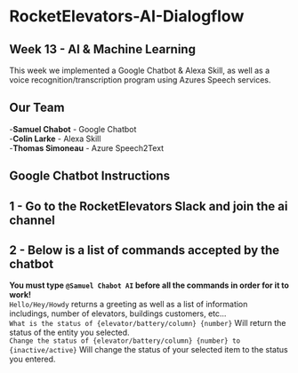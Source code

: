 # RocketElevators-AI-Dialogflow

## Week 13 - AI & Machine Learning
This week we implemented a Google Chatbot & Alexa Skill, as well as a voice recognition/transcription program using Azures Speech services.

## Our Team
  -**Samuel Chabot** - Google Chatbot \
  -**Colin Larke** - Alexa Skill \
  -**Thomas Simoneau** - Azure Speech2Text


 ## Google Chatbot Instructions
 
 ## 1 - Go to the RocketElevators Slack and join the ai channel
 ## 2 - Below is a list of commands accepted by the chatbot
 **You must type `@Samuel Chabot AI` before all the commands in order for it to work!** \
 `Hello/Hey/Howdy` returns a greeting as well as a list of information includings, number of elevators, buildings customers, etc... \
 `What is the status of {elevator/battery/column} {number}` Will return the status of the entity you selected. \
 `Change the status of {elevator/battery/column} {number} to {inactive/active}` Will change the status of your selected item to the status you entered.
 







